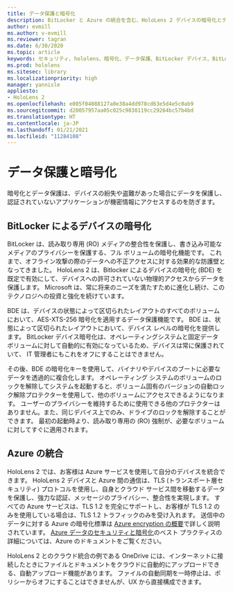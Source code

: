 ```yaml
---
title: データ保護と暗号化
description: BitLocker と Azure の統合を含む、HoloLens 2 デバイスの暗号化とデータ保護について説明します。
author: evmill
ms.author: v-evmill
ms.reviewer: tagran
ms.date: 6/30/2020
ms.topic: article
keywords: セキュリティ、hololens、暗号化、データ保護、BitLocker デバイス、BitLocker、bitlocker、bitlocker 暗号化、azure 統合、
ms.prod: hololens
ms.sitesec: library
ms.localizationpriority: high
manager: yannisle
appliesto:
- HoloLens 2
ms.openlocfilehash: e005f04088127a0e38a4dd978cd63e5d4e5c0ab9
ms.sourcegitcommit: d20057957aa05c025c9838119cc29264bc57b4bd
ms.translationtype: HT
ms.contentlocale: ja-JP
ms.lasthandoff: 01/21/2021
ms.locfileid: "11284108"
---
```

# データ保護と暗号化

暗号化とデータ保護は、デバイスの紛失や盗難があった場合にデータを保護し、認証されていないアプリケーションが機密情報にアクセスするのを防ぎます。

## BitLocker によるデバイスの暗号化

BitLocker は、読み取り専用 (RO) メディアの整合性を保護し、書き込み可能なメディアのプライバシーを保護する、フル ボリュームの暗号化機能です。  これまで、オフライン攻撃の際のデータへの不正アクセスに対する効果的な防護壁となってきました。 HoloLens 2 は、Bitlocker によるデバイスの暗号化 (BDE) を既定で有効にして、デバイスへの許可されていない物理的アクセスからデータを保護します。 Microsoft は、常に将来のニーズを満たすために進化し続け、このテクノロジへの投資と強化を続けています。

BDE は、デバイスの状態によって区切られたレイアウトのすべてのボリュームにおいて、AES-XTS-256 暗号化を適用するデータ保護機能です。 BDE は、状態によって区切られたレイアウトにおいて、デバイス レベルの暗号化を提供します。 BitLocker デバイス暗号化は、オペレーティングシステムと固定データ ボリュームに対して自動的に有効になっているため、デバイスは常に保護されていて、 IT 管理者にもこれをオフにすることはできません。

その後、BDE の暗号化キーを使用して、バイナリやデバイスのブートに必要なデータを透過的に複合化します。 オペレーティング システムのボリュームのロックを解除してシステムを起動すると、ボリューム固有のバージョンの自動ロック解除プロテクターを使用して、他のボリュームにアクセスできるようになります。 ユーザーのプライバシーを維持するために使用できる他のプロテクターはありません。また、同じデバイス上でのみ、ドライブのロックを解除することができます。 最初の起動時より、読み取り専用の (RO) 強制が、必要なボリュームに対してすぐに適用されます。

## Azure の統合 

HoloLens 2 では、お客様は Azure サービスを使用して自分のデバイスを統合できます。 HoloLens 2 デバイスと Azure 間の通信は、TLS (トランスポート層セキュリティ) プロトコルを使用し、自身とクラウド サービス間を移動するデータを保護し、強力な認証、メッセージのプライバシー、整合性を実現します。 すべての Azure サービスは、TLS 1.2 を完全にサポートし、お客様が TLS 1.2 のみを使用している場合は、TLS 1.2 トラフィックのみを受け入れます。 送信中のデータに対する Azure の暗号化標準は [Azure encryption の概要](https://docs.microsoft.com/azure/security/fundamentals/encryption-overview)で詳しく説明されています。 [Azure データのセキュリティと暗号化](https://docs.microsoft.com/azure/security/fundamentals/data-encryption-best-practices)のベスト プラクティスの詳細については、Azure のドキュメントをご覧ください。 

HoloLens 2 とのクラウド統合の例である OneDrive には、インターネットに接続したときにファイルとドキュメントをクラウドに自動的にアップロードできる、自動アップロード機能があります。 ファイルの自動同期を一時停止は、ポリシーからオフにすることはできませんが、UX から直接構成できます。 
